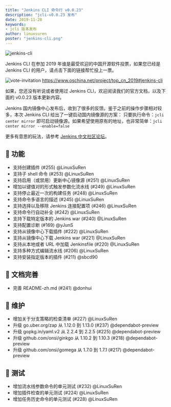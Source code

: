 ```yaml
---
title: "Jenkins CLI 命令行 v0.0.23"
description: "jcli-v0.0.23 发布"
date: 2019-11-28
keywords:
- jcli 版本发布
author: linuxsuren
poster: "jenkins-cli.png"
---
```


![jenkins-cli](jenkins-cli.png)

Jenkins CLI 在参加 2019 年谁是最受欢迎的中国开源软件投票，如果您已经是 Jenkins CLI 的用户，请点击下面的链接帮忙投上一票。

![vote-invitation](vote-invitation.jpg)
https://www.oschina.net/project/top_cn_2019#jenkins-cli

如果，您还没有听说或者使用过 Jenkins CLI，欢迎阅读我们的官方文档，以及下面的 v0.0.23 版本更新内容。

Jenkins 国内镜像中心发布后，收到了很多的反馈。鉴于之前的操作步骤相对较多，本次 Jenkins CLI 给出了一键启动国内镜像源的方案：
只要执行命令：`jcli center mirror` 即可启动镜像源。如果希望使用原有的地址，也非常简单：`jcli center mirror --enable=false`

更多有意思的玩法，请参考 [Jenkins 中文社区论坛](https://discourse.jenkins-zh.cn/c/7-category/25-category)。

## 🚀 功能

* 支持创建插件 (#255) @LinuxSuRen
* 支持子 shell 命令 (#253) @LinuxSuRen
* 支持启用（或禁用）更新中心镜像源 (#251) @LinuxSuRen
* 增加以键值对的形式触发参数化流水线 (#249) @LinuxSuRen
* 支持停止最近一次的构建任务 (#248) @LinuxSuRen
* 支持命令多语言的描述 (#245) @LinuxSuRen
* 支持选择以及移除 Jenkins 连接配置项 (#246) @LinuxSuRen
* 支持命令行自动补全 (#242) @LinuxSuRen
* 支持下载特定版本的 Jenkins war (#240) @LinuxSuRen
* 支持配置诊断 (#169) @yJunS
* 支持从镜像中心下载插件 (#222) @LinuxSuRen
* 支持从镜像中心下载 Jenkins war (#221) @LinuxSuRen
* 支持从本地或者 URL 中加载 Jenkinsfile (#220) @LinuxSuRen
* 支持多种方式编辑流水线 (#206) @LinuxSuRen
* 支持安装指定版本的插件 (#211) @sbcd90

## 📝 文档完善

* 完善 README-zh.md (#241) @donhui

## 👻 维护

* 增加关于分支策略的检查清单 (#227) @LinuxSuRen
* 升级 go.uber.org/zap 从 1.12.0 到 1.13.0 (#237) @dependabot-preview
* 升级 gopkg.in/yaml.v2 从 2.2.4 到 2.2.5 (#225) @dependabot-preview
* 升级 github.com/onsi/ginkgo 从 1.10.2 到 1.10.3 (#218) @dependabot-preview
* 升级 github.com/onsi/gomega 从 1.7.0 到 1.7.1 (#217) @dependabot-preview

## 🚦 测试

* 增加流水线参数命令的单元测试 (#232) @LinuxSuRen
* 增加插件检查的单元测试 (#224) @LinuxSuRen
* 增加任务历史命令的单元测试 (#228) @LinuxSuRen
